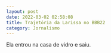 ```yaml
---
layout: post
date: 2022-03-02 02:58:08
title: Trajetória da Larissa no BBB22
category: Jornalismo
---
```

Ela entrou na casa de vidro e saiu.